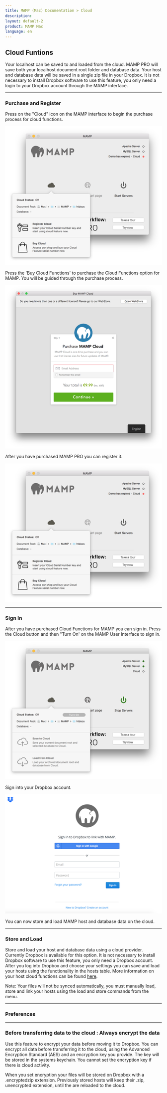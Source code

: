 ```yaml
---
title: MAMP (Mac) Documentation > Cloud
description: 
layout: default-2
product: MAMP Mac
language: en
---
```


## Cloud Funtions

Your localhost can be saved to and loaded from the cloud. MAMP PRO will save both your localhost document root folder and database data. Your host and database data will be saved in a single zip file in your Dropbox. It is not necessary to install Dropbox software to use this feature, you only need a login to your Dropbox account through the MAMP interface.

---

### Purchase and Register

Press on the "Cloud" icon on the MAMP interface to begin the purchase process for cloud functions.

![MAMP](/en/MAMP-Mac/Cloud/CloudRegister.png)

Press the 'Buy Cloud Functions' to purchase the Cloud Functions option for MAMP. You will be guided through the purchase process. 

![MAMP](/en/MAMP-Mac/Cloud/CloudPurchase.png)

After you have purchased MAMP PRO you can register it.

![MAMP](/en/MAMP-Mac/Cloud/CloudRegister.png)

---

### Sign In

After you have purchased Cloud Functions for MAMP you can sign in. Press the Cloud button and then "Turn On' on the MAMP User Interface to sign in.

![MAMP](/en/MAMP-Mac/Cloud/CloudTurnOn.png)

Sign into your Dropbox account.

![MAMP](/en/MAMP-Mac/Cloud/CloudSignIn.png)

You can now store and load MAMP host and database data on the cloud.

---

### Store and Load

Store and load your host and database data using a cloud provider. Currently Dropbox is available for this option. It is not necessary to install Dropbox software to use this feature, you only need a Dropbox account. After you log into Dropbox and choose your settings you can save and load your hosts using the functionality in the hosts table. More information on your host cloud functions can be found [here](../Hosts/Cloud). 

<div class="alert" role="alert">
Note: Your files will not be synced automatically, you must manually load, store and link your hosts using the load and store commands from the menu.
</div>

---

### Preferences



---

### Before transferring data to the cloud : Always encrypt the data
  
  Use this feature to encrypt your data before moving it to Dropbox. You can encrypt all data before transferring it to the cloud, using the Advanced Encryption Standard (AES) and an encryption key you provide. The key will be stored in the systems keychain. You cannot set the encryption key if there is cloud activity.
  
  <div class="alert" role="alert">
  When you set encryption your files will be stored on Dropbox with a .encryptedzip extension. Previously stored hosts will keep their .zip, unencrypted extension, until the are reloaded to the cloud.
  </div>
  
